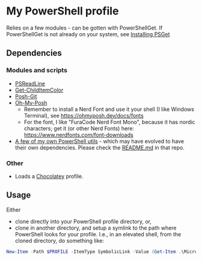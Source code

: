 # My PowerShell profile

Relies on a few modules - can be gotten with PowerShellGet. If PowerShellGet is not already on your system, see [Installing PSGet](https://docs.microsoft.com/en-us/powershell/scripting/gallery/installing-psget?view=powershell-7.1)

## Dependencies 

### Modules and scripts
* [PSReadLine](https://github.com/PowerShell/PSReadLine)
* [Get-ChildItemColor](https://github.com/joonro/Get-ChildItemColor)
* [Posh-Git](https://github.com/dahlbyk/posh-git)
* [Oh-My-Posh](https://ohmyposh.dev/)
  * Remember to install a Nerd Font and use it your shell (I like Windows Terminal), see https://ohmyposh.dev/docs/fonts
  * For the font, I like "FuraCode Nerd Font Mono", because it has nordic characters; get it (or other Nerd Fonts) here: <https://www.nerdfonts.com/font-downloads>
* [A few of my own PowerShell utils](https://github.com/dontrolle/Powershell) - which may have evolved to have their own dependencies. Please check the [README.md](https://github.com/dontrolle/Powershell/README.md) in that repo.

### Other

* Loads a [Chocolatey](https://chocolatey.org/) profile.

## Usage

Either 

* clone directly into your PowerShell profile directory, or,
* clone in another directory, and setup a symlink to the path where PowerShell looks for your profile. I.e., in an elevated shell, from the cloned directory, do something like:

```powershell
New-Item -Path $PROFILE -ItemType SymbolicLink -Value (Get-Item .\Microsoft.PowerShell_profile.ps1).FullName
```
